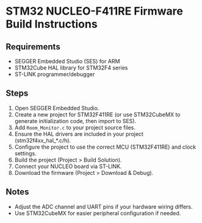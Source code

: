 # STM32 NUCLEO-F411RE Firmware Build Instructions

## Requirements
- SEGGER Embedded Studio (SES) for ARM
- STM32Cube HAL library for STM32F4 series
- ST-LINK programmer/debugger

## Steps
1. Open SEGGER Embedded Studio.
2. Create a new project for STM32F411RE (or use STM32CubeMX to generate initialization code, then import to SES).
3. Add `Room_Monitor.c` to your project source files.
4. Ensure the HAL drivers are included in your project (stm32f4xx_hal_*.c/h).
5. Configure the project to use the correct MCU (STM32F411RE) and clock settings.
6. Build the project (Project > Build Solution).
7. Connect your NUCLEO board via ST-LINK.
8. Download the firmware (Project > Download & Debug).

## Notes
- Adjust the ADC channel and UART pins if your hardware wiring differs.
- Use STM32CubeMX for easier peripheral configuration if needed.
